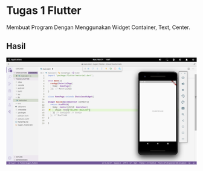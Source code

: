 # Tugas 1 Flutter

Membuat Program Dengan Menggunakan Widget Container, Text, Center.

## Hasil

![screenshoot](screenshoot.png)
